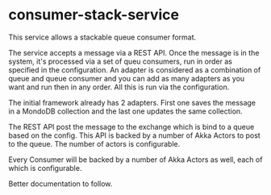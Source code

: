 # consumer-stack-service

This service allows a stackable queue consumer format.

The service accepts a message via a REST API. Once the message is in the system, it's processed via a set of queu consumers, run in order as specified in the configuration.
An adapter is considered as a combination of queue and queue consumer and you can add as many adapters as you want and run then in any order. All this is run via the configuration.

The initial framework already has 2 adapters. First one saves the message in a MondoDB collection and the last one updates the same collection.

The REST API post the message to the exchange which is bind to a queue based on the config. This API is backed by a number of Akka Actors to post to the queue. The number of actors is configurable.

Every Consumer will be backed by a number of Akka Actors as well, each of which is configurable.

Better documentation to follow.
